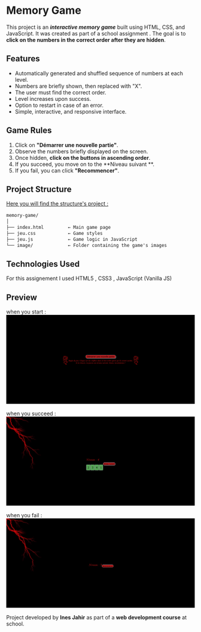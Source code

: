  # **Memory Game**

This project is an ***interactive memory game*** built using HTML, CSS, and JavaScript. It was created as part of a school assignment . The goal is to **click on the numbers in the correct order after they are hidden**.

## Features

- Automatically generated and shuffled sequence of numbers at each level.
- Numbers are briefly shown, then replaced with "X".
- The user must find the correct order.
- Level increases upon success.
- Option to restart in case of an error.
- Simple, interactive, and responsive interface.

## Game Rules

1. Click on **"Démarrer une nouvelle partie"**.
2. Observe the numbers briefly displayed on the screen.
3. Once hidden, **click on the buttons in ascending order**.
4. If you succeed, you move on to the **Niveau suivant **.
5. If you fail, you can click **"Recommencer"**.

## Project Structure
<u>Here you will find the structure's project :
</u>

```
memory-game/
│
├── index.html         ← Main game page
├── jeu.css            ← Game styles
├── jeu.js             ← Game logic in JavaScript
└── image/             ← Folder containing the game's images
```

## Technologies Used
For this assignement I used HTML5 , CSS3 , JavaScript (Vanilla JS)


## Preview
when you start :
![Start](read_me/photo1.png)

when you succeed : 
![when you succeed](read_me/photo2.png)

when you fail : 
![when you fail](read_me/photo3.png)




Project developed by **Ines Jahir** as part of a **web development course** at school.

